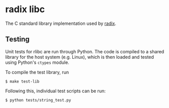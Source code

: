 # radix libc

The C standard library implementation used by
[radix](https://github.com/frolv/radix).

## Testing

Unit tests for rlibc are run through Python. The code is compiled to a shared
library for the host system (e.g. Linux), which is then loaded and tested using
Python's `ctypes` module.

To compile the test library, run

```
$ make test-lib
```

Following this, individual test scripts can be run:

```
$ python tests/string_test.py
```
